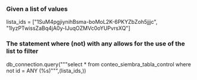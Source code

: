 ### Given a list of values
lista_ids = ["1SuM4pgjiynihBsma-boMoL2K-6PKYZbZoh5jjjc",
"1IyzPTwissZaBq4jA0y-IJuqOZMVc0oYUPvrsXQ"]

### The statement where (not) with any allows for the use of the list to filter
db_connection.query("""select * from conteo_siembra_tabla_control
 where not id = ANY (%s)""",(lista_ids,))
